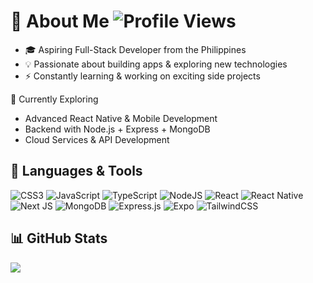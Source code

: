 # 👋 About Me  ![Profile Views](https://komarev.com/ghpvc/?username=katsura919&color=blue)
- 🎓 Aspiring Full-Stack Developer from the Philippines
- 💡 Passionate about building apps & exploring new technologies
- ⚡ Constantly learning & working on exciting side projects

🌱 Currently Exploring
- Advanced React Native & Mobile Development
- Backend with Node.js + Express + MongoDB
- Cloud Services & API Development

## 🚀 Languages & Tools
![CSS3](https://img.shields.io/badge/css3-%231572B6.svg?style=flat&logo=css3&logoColor=white)
![JavaScript](https://img.shields.io/badge/javascript-%23323330.svg?style=flat&logo=javascript&logoColor=%23F7DF1E)
![TypeScript](https://img.shields.io/badge/typescript-%23007ACC.svg?style=flat&logo=typescript&logoColor=white)
![NodeJS](https://img.shields.io/badge/node.js-6DA55F?style=flat&logo=node.js&logoColor=white)
![React](https://img.shields.io/badge/react-%2320232a.svg?style=flat&logo=react&logoColor=%2361DAFB)
![React Native](https://img.shields.io/badge/react_native-%2320232a.svg?style=flat&logo=react&logoColor=%2361DAFB)
![Next JS](https://img.shields.io/badge/Next-black?style=flat&logo=next.js&logoColor=white)
![MongoDB](https://img.shields.io/badge/MongoDB-%2347A248.svg?style=flat&logo=mongodb&logoColor=white)
![Express.js](https://img.shields.io/badge/express.js-%23404d59.svg?style=flat&logo=express&logoColor=%2361DAFB)
![Expo](https://img.shields.io/badge/expo-1C1E24?style=flat&logo=expo&logoColor=#D04A37)
![TailwindCSS](https://img.shields.io/badge/tailwindcss-%2338B2AC.svg?style=flat&logo=tailwind-css&logoColor=white)

## 📊 GitHub Stats
![](https://github-readme-stats.vercel.app/api/top-langs/?username=katsura919&theme=dark&hide_border=false&include_all_commits=false&count_private=false&layout=compact)


